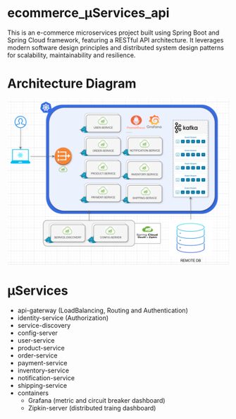# ecommerce_μServices_api
This is an e-commerce microservices project built using Spring Boot and Spring Cloud framework, featuring a RESTful API architecture. It leverages modern software design principles and distributed system design patterns for scalability, maintainability and resilience.


# Architecture Diagram
![image](https://github.com/dexterousAniket/ecommerce_microservices_api/blob/main/app_architecture_v1.png)


# μServices
  - api-gaterway (LoadBalancing, Routing and Authentication)
  - identity-service (Authorization)
  - service-discovery
  - config-server
  - user-service
  - product-service
  - order-service
  - payment-service
  - inventory-service
  - notification-service
  - shipping-service
  - containers
      - Grafana (metric and circuit breaker dashboard)
      - Zipkin-server (distributed traing dashboard)
